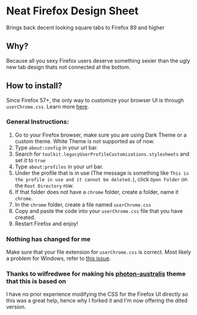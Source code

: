 # Neat Firefox Design Sheet
Brings back decent looking square tabs to Firefox 89 and higher

## Why?
Because all you sexy Firefox users deserve something sexier than the ugly new tab design thats not connected at the bottom.

## How to install?
Since Firefox 57+, the only way to customize your browser UI is through `userChrome.css`. Learn more [here](http://kb.mozillazine.org/index.php?title=UserChrome.css&printable=yes).

### General Instructions:
1. Go to your Firefox browser, make sure you are using Dark Theme or a custom theme. White Theme is not supported as of now.
1. Type `about:config` in your url bar.
1. Search for `toolkit.legacyUserProfileCustomizations.stylesheets` and set it to `true`
1. Type `about:profiles` in your url bar.
1. Under the profile that is in use (The message is something like `This is the profile in use and it cannot be deleted.`), click `Open Folder` on the `Root Directory` row.
1. If that folder does not have a `chrome` folder, create a folder, name it `chrome`.
1. In the `chrome` folder, create a file named `userChrome.css`
1. Copy and paste the code into your `userChrome.css` file that you have created.
1. Restart Firefox and enjoy!

### Nothing has changed for me
Make sure that your file extension for `userChrome.css` is correct. Most likely a problem for Windows, refer to [this issue](https://github.com/wilfredwee/photon-australis/issues/104). 

### Thanks to wilfredwee for making his [photon-australis](https://github.com/wilfredwee/photon-australis) theme that this is based on
I have no prior experience modifying the CSS for the Firefox UI directly so this was a great help, hence why I forked it and I'm now offering the dited version.
